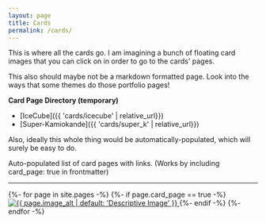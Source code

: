 ```yaml
---
layout: page
title: Cards
permalink: /cards/
---
```


[//]: # (<span class="terminal">)
This is where all the cards go.
I am imagining a bunch of floating card images that you can click on
in order to go to the cards' pages.

This also should maybe not be a markdown formatted page.
Look into the ways that some themes do those portfolio pages!

**Card Page Directory (temporary)**
* [IceCube]({{ 'cards/icecube' | relative_url}})
* [Super-Kamiokande]({{ 'cards/super_k' | relative_url}})

Also, ideally this whole thing would be automatically-populated, which will surely be easy to do.

Auto-populated list of card pages with links. (Works by including card_page: true in frontmatter)

[//]: # (</span>)

---

<div class="card-directory-col-wrapper">
{%- for page in site.pages -%}
    {%- if page.card_page == true -%}  
        <a class="card-directory-img" href="{{ page.url | relative_url}}">
        <img
             src="{{ page.image_url | default: 'https://placehold.co/500x700/A78BFA/FFFFFF?text=Placeholder+Image' }}"
             alt="{{ page.image_alt | default: 'Descriptive Image' }}">
        </a>
    {%- endif -%}  
{%- endfor -%}
</div>